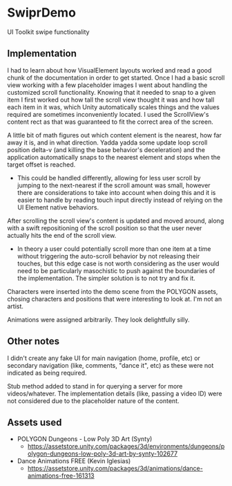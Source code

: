 # SwiprDemo

UI Toolkit swipe functionality

## Implementation

I had to learn about how VisualElement layouts worked and read a good chunk of the documentation in order to get started. Once I had a basic scroll view working with a few placeholder images I went about handling the customized scroll functionality. Knowing that it needed to snap to a given item I first worked out how tall the scroll view thought it was and how tall each item in it was, which Unity automatically scales things and the values required are sometimes inconveniently located. I used the ScrollView's content rect as that was guaranteed to fit the correct area of the screen.

A little bit of math figures out which content element is the nearest, how far away it is, and in what direction. Yadda yadda some update loop scroll position delta-v (and killing the base behavior's deceleration) and the application automatically snaps to the nearest element and stops when the target offset is reached.
 - This could be handled differently, allowing for less user scroll by jumping to the next-nearest if the scroll amount was small, however there are considerations to take into account when doing this and it is easier to handle by reading touch input directly instead of relying on the UI Element native behaviors.

After scrolling the scroll view's content is updated and moved around, along with a swift repositioning of the scroll position so that the user never actually hits the end of the scroll view.
 - In theory a user could potentially scroll more than one item at a time without triggering the auto-scroll behavior by not releasing their touches, but this edge case is not worth considering as the user would need to be particularly masochistic to push against the boundaries of the implementation. The simpler solution is to not try and fix it.
 
Characters were inserted into the demo scene from the POLYGON assets, chosing characters and positions that were interesting to look at. I'm not an artist.

Animations were assigned arbitrarily. They look delightfully silly.

## Other notes

I didn't create any fake UI for main navigation (home, profile, etc) or secondary navigation (like, comments, "dance it", etc) as these were not indicated as being required.

Stub method added to stand in for querying a server for more videos/whatever. The implementation details (like, passing a video ID) were not considered due to the placeholder nature of the content.

## Assets used

- POLYGON Dungeons - Low Poly 3D Art (Synty)
  - https://assetstore.unity.com/packages/3d/environments/dungeons/polygon-dungeons-low-poly-3d-art-by-synty-102677
- Dance Animations FREE (Kevin Iglesias)
  - https://assetstore.unity.com/packages/3d/animations/dance-animations-free-161313